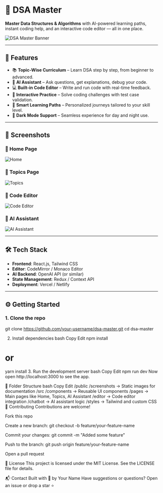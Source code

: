 # 🧠 DSA Master

**Master Data Structures & Algorithms** with AI-powered learning paths, instant coding help, and an interactive code editor — all in one place.

![DSA Master Banner](screenshots/banner.png)

---

## 🚀 Features

- 📚 **Topic-Wise Curriculum** – Learn DSA step by step, from beginner to advanced.
- 🤖 **AI Assistant** – Ask questions, get explanations, debug your code.
- 💻 **Built-in Code Editor** – Write and run code with real-time feedback.
- 🧩 **Interactive Practice** – Solve coding challenges with test case validation.
- 🧠 **Smart Learning Paths** – Personalized journeys tailored to your skill level.
- 🌙 **Dark Mode Support** – Seamless experience for day and night use.

---

## 📸 Screenshots

### 🔹 Home Page  
![Home](screenshots/home.png)

### 🔹 Topics Page  
![Topics](screenshots/topics.png)

### 🔹 Code Editor  
![Code Editor](screenshots/editor.png)

### 🔹 AI Assistant  
![AI Assistant](screenshots/ai-assistant.png)

---

## 🛠️ Tech Stack

- **Frontend**: React.js, Tailwind CSS  
- **Editor**: CodeMirror / Monaco Editor  
- **AI Backend**: OpenAI API (or similar)  
- **State Management**: Redux / Context API  
- **Deployment**: Vercel / Netlify

---

## ⚙️ Getting Started

### 1. Clone the repo


git clone https://github.com/your-username/dsa-master.git
cd dsa-master

2. Install dependencies
bash
Copy
Edit
npm install
# or
yarn install
3. Run the development server
bash
Copy
Edit
npm run dev
Now open http://localhost:3000 to see the app.

📁 Folder Structure
bash
Copy
Edit
/public
/screenshots         -> Static images for documentation
/src
  /components        -> Reusable UI components
  /pages             -> Main pages like Home, Topics, AI Assistant
  /editor            -> Code editor integration
  /chatbot           -> AI assistant logic
  /styles            -> Tailwind and custom CSS
🤝 Contributing
Contributions are welcome!

Fork this repo

Create a new branch: git checkout -b feature/your-feature-name

Commit your changes: git commit -m "Added some feature"

Push to the branch: git push origin feature/your-feature-name

Open a pull request

📄 License
This project is licensed under the MIT License.
See the LICENSE file for details.

📬 Contact
Built with 💙 by Your Name
Have suggestions or questions? Open an issue or drop a star ⭐












